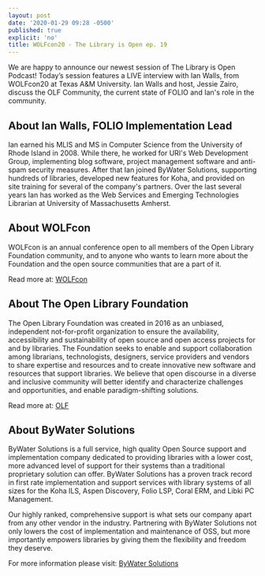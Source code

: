 ```yaml
---
layout: post
date: '2020-01-29 09:28 -0500'
published: true
explicit: 'no'
title: WOLFcon20 - The Library is Open ep. 19
---
```




We are happy to announce our newest session of The Library is Open Podcast! Today’s session features a LIVE interview with Ian Walls, from WOLFcon20 at Texas A&M University. Ian Walls and host, Jessie Zairo, discuss the OLF Community, the current state of FOLIO and Ian's role in the community. 

## About Ian Walls, FOLIO Implementation Lead

Ian earned his MLIS and MS in Computer Science from the University of Rhode Island in 2008. While there, he worked for URI's Web Development Group, implementing blog software, project management software and anti-spam security measures. After that Ian joined ByWater Solutions, supporting hundreds of libraries, developed new features for Koha, and provided on site training for several of the company's partners. Over the last several years Ian has worked as the Web Services and Emerging Technologies Librarian at University of Massachusetts Amherst.

## About WOLFcon 

WOLFcon is an annual conference open to all members of the Open Library Foundation community, and to anyone who wants to learn more about the Foundation and the open source communities that are a part of it.

Read more at: [WOLFcon](https://openlibraryfoundation.org/about/wolfcon/ "WOLFcon")

## About The Open Library Foundation 

The Open Library Foundation was created in 2016 as an unbiased, independent not-for-profit organization to ensure the availability, accessibility and sustainability of open source and open access projects for and by libraries. The Foundation seeks to enable and support collaboration among librarians, technologists, designers, service providers and vendors to share expertise and resources and to create innovative new software and resources that support libraries. We believe that open discourse in a diverse and inclusive community will better identify and characterize challenges and opportunities, and enable paradigm-shifting solutions.

Read more at: [OLF](https://openlibraryfoundation.org/about/ "OLF")

## About ByWater Solutions

ByWater Solutions is a full service, high quality Open Source support and implementation company dedicated to providing libraries with a lower cost, more advanced level of support for their systems than a traditional proprietary solution can offer. ByWater Solutions has a proven track record in first rate implementation and support services with library systems of all sizes for the Koha ILS, Aspen Discovery, Folio LSP, Coral ERM, and Libki PC Management.

Our highly ranked, comprehensive support is what sets our company apart from any other vendor in the industry. Partnering with ByWater Solutions not only lowers the cost of implementation and maintenance of OSS, but more importantly empowers libraries by giving them the flexibility and freedom they deserve. 

For more information please visit: [ByWater Solutions](https://bywatersolutions.com/ "ByWater Solutions")
